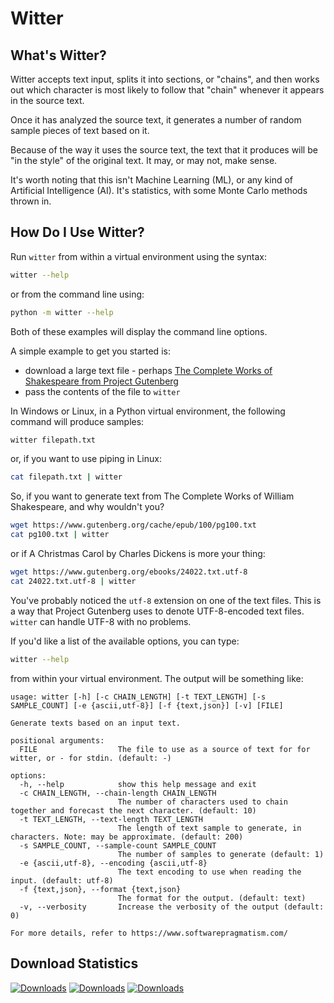 # Witter

## What's Witter?

Witter accepts text input, splits it into sections, or "chains", and then works out which character is most likely to follow that "chain" whenever it appears in the source text.

Once it has analyzed the source text, it generates a number of random sample pieces of text based on it.

Because of the way it uses the source text, the text that it produces will be "in the style" of the original text. It may, or may not, make sense.

It's worth noting that this isn't Machine Learning (ML), or any kind of Artificial Intelligence (AI). It's statistics, with some Monte Carlo methods thrown in.

## How Do I Use Witter?

Run `witter` from within a virtual environment using the syntax:

```bash
witter --help
```

or from the command line using:

```bash
python -m witter --help
```

Both of these examples will display the command line options.

A simple example to get you started is:

* download a large text file - perhaps [The Complete Works of Shakespeare from Project Gutenberg](https://www.gutenberg.org/ebooks/100)
* pass the contents of the file to `witter`

In Windows or Linux, in a Python virtual environment, the following command will produce samples:

```bash
witter filepath.txt
```

or, if you want to use piping in Linux:

```bash
cat filepath.txt | witter
```

So, if you want to generate text from The Complete Works of William Shakespeare, and why wouldn't you?

```bash
wget https://www.gutenberg.org/cache/epub/100/pg100.txt
cat pg100.txt | witter
```

or if A Christmas Carol by Charles Dickens is more your thing:

```bash
wget https://www.gutenberg.org/ebooks/24022.txt.utf-8
cat 24022.txt.utf-8 | witter
```

You've probably noticed the `utf-8` extension on one of the text files. This is a way that Project Gutenberg uses to denote UTF-8-encoded text files. `witter` can handle UTF-8 with no problems.

If you'd like a list of the available options, you can type:

```bash
witter --help
```

from within your virtual environment. The output will be something like:

```text
usage: witter [-h] [-c CHAIN_LENGTH] [-t TEXT_LENGTH] [-s SAMPLE_COUNT] [-e {ascii,utf-8}] [-f {text,json}] [-v] [FILE]

Generate texts based on an input text.

positional arguments:
  FILE                  The file to use as a source of text for for witter, or - for stdin. (default: -)

options:
  -h, --help            show this help message and exit
  -c CHAIN_LENGTH, --chain-length CHAIN_LENGTH
                        The number of characters used to chain together and forecast the next character. (default: 10)
  -t TEXT_LENGTH, --text-length TEXT_LENGTH
                        The length of text sample to generate, in characters. Note: may be approximate. (default: 200)
  -s SAMPLE_COUNT, --sample-count SAMPLE_COUNT
                        The number of samples to generate (default: 1)
  -e {ascii,utf-8}, --encoding {ascii,utf-8}
                        The text encoding to use when reading the input. (default: utf-8)
  -f {text,json}, --format {text,json}
                        The format for the output. (default: text)
  -v, --verbosity       Increase the verbosity of the output (default: 0)

For more details, refer to https://www.softwarepragmatism.com/
```

## Download Statistics
[![Downloads](https://static.pepy.tech/badge/witter)](https://pepy.tech/project/witter)
[![Downloads](https://static.pepy.tech/badge/witter/week)](https://pepy.tech/project/witter/week)
[![Downloads](https://static.pepy.tech/badge/witter/month)](https://pepy.tech/project/witter/month)

